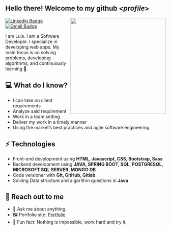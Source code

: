 <h2> Hello there! Welcome to my github <<i>profile</i>></h2>

<img align='right' src='http://www.jenyalestina.com/blog/wp-content/uploads/2019/05/web-development-1024x582.jpg' width='300"'>

[![Linkedin Badge](https://img.shields.io/badge/-Lindkedin-blue?style=flat-square&logo=Linkedin&logoColor=white&link=https://www.linkedin.com/in/luis-maestre-621471200/)](https://www.linkedin.com/in/luis-maestre-621471200/) 
[![Gmail Badge](https://img.shields.io/badge/-Gmail-Red?style=flat-square&logo=Gmail&logoColor=white&link=mailto:luisaugustomaestre@gmail.com)](mailto:luisaugustomaestre@gmail.com)

I am Luis. I am a Software Developer. I specialize in developing web apps. My main focus is on solving problems, developing algorithms, and continuously learning 🏫.

## 💻 What do I know?
* I can take on client requirements
* Analyze said requirement
* Work in a team setting
* Deliver my work in a timely manner
* Using the market’s best practices and agile software engineering

## ⚡ Technologies 
- Front-end development using **HTML, Javascript, CSS, Bootstrap, Sass**
- Backend development using **JAVA, SPRING BOOT, SQL, POSTGRESQL, MICROSOFT SQL SERVER, MONGO DB**
- Code versioner with **Git, GitHub, Gitlab**
- Solving Data structure and algorithm questions in **Java**

## 👋 Reach out to me 
- 💬 Ask me about anything.
- 🖼️ Portfolio site: [Portfolio](https://)
- 💎 Fun fact: Nothing is impossible, work hard and try it.
